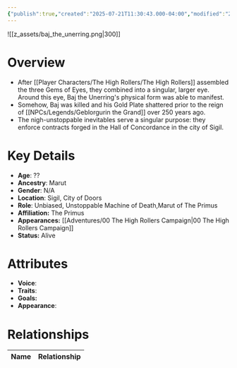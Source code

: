 ```yaml
---
{"publish":true,"created":"2025-07-21T11:30:43.000-04:00","modified":"2025-10-17T10:11:06.901-04:00","published":"2025-10-17T10:11:06.901-04:00","cssclasses":"","Age":"??","Ancestry":"Marut","Gender":"N/A","Location":["Sigil, City of Doors"],"Role":["Unbiased, Unstoppable Machine of Death","Marut of The Primus"],"Affiliation":["The Primus"],"Appearances":["[[00 The High Rollers Campaign]]"],"Status":"Alive"}
---
```


![[z_assets/baj_the_unerring.png|300]]

# Overview
- After [[Player Characters/The High Rollers/The High Rollers]] assembled the three Gems of Eyes, they combined into a singular, larger eye. Around this eye, Baj the Unerring's physical form was able to manifest.
- Somehow, Baj was killed and his Gold Plate shattered prior to the reign of [[NPCs/Legends/Geblorgurin the Grand]] over 250 years ago.
- The nigh-unstoppable inevitables serve a singular purpose: they enforce contracts forged in the Hall of Concordance in the city of Sigil.

# Key Details
- **Age**: ??
- **Ancestry**: Marut
- **Gender**: N/A
- **Location**: Sigil, City of Doors
- **Role**: Unbiased, Unstoppable Machine of Death,Marut of The Primus
- **Affiliation:** The Primus
- **Appearances:** [[Adventures/00 The High Rollers Campaign\|00 The High Rollers Campaign]]
- **Status:** Alive

# Attributes
- **Voice**: 
- **Traits**: 
- **Goals:** 
- **Appearance**: 

# Relationships

| Name | Relationship |
| ---- | ------------ |
